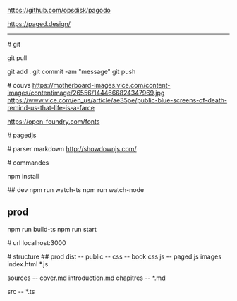 
https://github.com/opsdisk/pagodo

https://paged.design/


------------------------

# git

git pull

git add .
git commit -am "message"
git push


# couvs
https://motherboard-images.vice.com/content-images/contentimage/26556/1444666824347969.jpg
https://www.vice.com/en_us/article/ae35pe/public-blue-screens-of-death-remind-us-that-life-is-a-farce

https://open-foundry.com/fonts

# pagedjs

# parser markdown
http://showdownjs.com/

# commandes

npm install

## dev
npm run watch-ts
npm run watch-node

## prod
npm run build-ts
npm run start

# url
localhost:3000

# structure
## prod
dist --
    public --
        css --
            book.css
        js --
            paged.js
        images
    index.html
    *.js

sources --
    cover.md
    introduction.md
    chapitres --
        *.md

src --
    *.ts